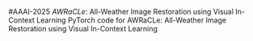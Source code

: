 #AAAI-2025 <i>AWRaCLe</i>: All-Weather Image Restoration using Visual In-Context Learning
PyTorch code for AWRaCLe: All-Weather Image Restoration using Visual In-Context Learning
